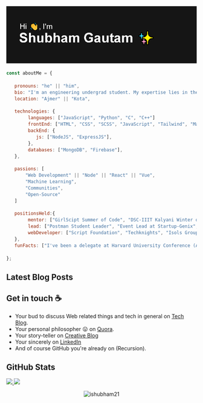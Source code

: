 <img src="https://github.com/ishubham21/ishubham21/blob/master/resources/banner.png" alt="Hello world">

```javascript
const aboutMe = {

   pronouns: "he" || "him",
   bio: "I'm an engineering undergrad student. My expertise lies in the web development domain and I love creative writing.",
   location: "Ajmer" || "Kota", 
   
   technologies: {
        languages: ["JavaScript", "Python", "C", "C++"]
        frontEnd: ["HTML", "CSS", "SCSS", "JavaScript", "Tailwind", "Materialize", "Bulma", "Bootstrap", "Material Design"],
        backEnd: {
           js: ["NodeJS", "ExpressJS"],
        },
        databases: ["MongoDB", "Firebase"],
   },
   
   passions: [
       "Web Development" || "Node" || "React" || "Vue",
       "Machine Learning",
       "Communities",
       "Open-Source"
   ]

   positionsHeld:{
        mentor: ["GirlScipt Summer of Code", "DSC-IIIT Kalyani Winter of Code", "MLH TechTogether Seattle", "MLH QWER Hacks"],
        lead: ["Postman Student Leader", "Event Lead at Startup-Genix", "Techknights Season of Code"]
        webDeveloper: ["Script Foundation", "Techknights", "Isols Group Pvt. Ltd."],
   },
   funFacts: ["I've been a delegate at Harvard University Conference (Asia)", "I've recently crossed 200K views on Quora"]

};
```

## Latest Blog Posts
<!-- BLOG-POST-LIST:START -->
<!-- BLOG-POST-LIST:END -->

## Get in touch :coffee:

- Your bud to discuss Web related things and tech in general on [Tech Blog](https://ishubham21.github.io/techblog/).
- Your personal philosopher :stuck_out_tongue: on [Quora](https://www.quora.com/profile/Shubham-Gautam-278).
- Your story-teller on [Creative Blog](https://ishubham21.github.io/myblog/)
- Your sincerely on [LinkedIn](https://www.linkedin.com/in/shubham-gautam-433019191/)
- And of course GitHub you're already on (Recursion).

## GitHub Stats

<a href="https://github.com/ishubham21">
  <img height="180em" src="https://github-readme-stats.vercel.app/api?username=ishubham21&show_icons=true&title_color=fff&icon_color=79ff97&text_color=9f9f9f&bg_color=151515&count_private=true" />
  <img height="180em" src="https://github-readme-stats.vercel.app/api/top-langs/?username=ishubham21&theme=dark&layout=compact" />
</a>

<p align="center"> <img src="https://komarev.com/ghpvc/?username=ishubham21" alt="ishubham21" /> </p>




